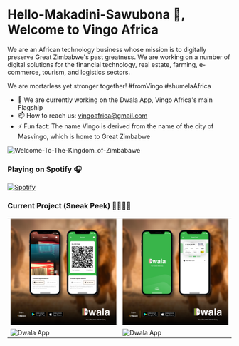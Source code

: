 # Hello-Makadini-Sawubona 👋, Welcome to Vingo Africa

We are an African technology business whose mission is to digitally preserve Great Zimbabwe's past greatness. 
We are working on a number of digital solutions for the financial technology, real estate, farming, e-commerce, tourism, and logistics sectors.

We are mortarless yet stronger together!
#fromVingo #shumelaAfrica

- 🔭 We are currently working on the Dwala App, Vingo Africa's main Flagship
- 📫 How to reach us: vingoafrica@gmail.com
- ⚡ Fun fact: The name Vingo is derived from the name of the city of Masvingo, which is home to Great Zimbabwe

<img src='https://pbs.twimg.com/media/Fv5-xozXoAAIyLQ?format=jpg&name=4096x4096' alt='Welcome-To-The-Kingdom_of-Zimbabawe'>

### Playing on Spotify 🎧

 [![Spotify](https://spotify-now-playing-delta-lac.vercel.app/api/spotify?background_color=0d1117&border_color=ffffff)](https://open.spotify.com/user/31bh7frg45vu22kmdwqdvw3hgyxa)

### Current Project (Sneak Peek) 🧑‍💻🤖👷

<table>
  <tr>
    <td><img src='https://github.com/VingoAfrica/VingoAfrica/blob/main/g3533.png' alt='Dwala App' title='Dwala App'></td>
    <td><img src='https://github.com/VingoAfrica/VingoAfrica/blob/main/g9329.png' alt='Dwala App' title='Dwala App'></td>
  </tr>
 
 <tr>
 <td><img src='https://pbs.twimg.com/media/FxOD-tVWwAcCiWY?format=jpg&name=4096x4096' alt='Dwala App' title='Dwala App'></td>
  <td><img src='https://pbs.twimg.com/media/FwZCN3QaIAUfBRH?format=jpg&name=4096x4096' alt='Dwala App' title='Dwala App'></td>
 </tr>
</table>
